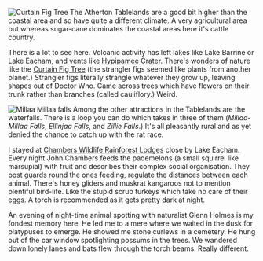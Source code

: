 ![Curtain Fig Tree](curtain_fig_tree_sign.JPG)
The Atherton Tablelands are a good bit higher than the coastal area and so have quite a different climate. A very agricultural area but whereas sugar-cane dominates the coastal areas here it's cattle country.

There is a lot to see here. Volcanic activity has left lakes like Lake Barrine or Lake Eacham, and vents like [Hypipamee Crater](https://parks.des.qld.gov.au/parks/mount-hypipamee/). There's wonders of nature like the [Curtain Fig Tree](https://parks.des.qld.gov.au/parks/curtain-fig/) (the strangler figs seemed like plants from another planet.) Strangler figs literally strangle whatever they grow up, leaving shapes out of Doctor Who. Came across trees which have flowers on their trunk rather than branches (called cauliflory.) Weird.

![Millaa Millaa falls](millaa_millaa.JPG)
Among the other attractions in the Tablelands are the waterfalls. There is a loop you can do which takes in three of them (*Millaa-Millaa Falls*, *Ellinjaa Falls*,
and *Zillie Falls*.)
It's all pleasantly rural and as yet denied the chance to catch up with the rat race.

I stayed at [Chambers Wildlife Rainforest Lodges](https://chamberslodges.com.au/) close by Lake Eacham. Every night John Chambers feeds the pademelons (a small squirrel like marsupial) with fruit and describes their complex social organisation. They post guards round the ones feeding, regulate the distances between each animal. There's honey gliders and muskrat kangaroos not to mention plentiful bird-life. Like the stupid scrub turkeys which take no care of their eggs. A torch is recommended as it gets pretty dark at night.

An evening of night-time animal spotting with naturalist Glenn Holmes is my fondest memory here. He led me to a mere where we waited in the dusk for platypuses to emerge. He showed me stone curlews in a cemetery. He hung out of the car window spotlighting possums in the trees. We wandered down lonely lanes and bats flew through the torch beams. Really different.
